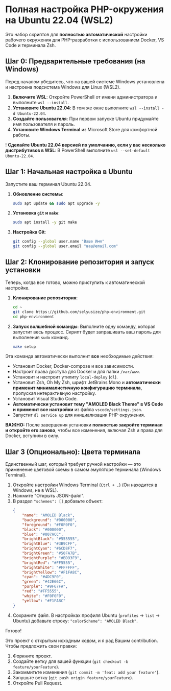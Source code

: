 # Полная настройка PHP-окружения на Ubuntu 22.04 (WSL2)

Это набор скриптов для **полностью автоматической** настройки рабочего окружения для PHP-разработки с использованием Docker, VS Code и терминала Zsh.

## Шаг 0: Предварительные требования (на Windows)

Перед началом убедитесь, что на вашей системе Windows установлена и настроена подсистема Windows для Linux (WSL2).

1.  **Включите WSL**: Откройте PowerShell от имени администратора и выполните `wsl --install`.
2.  **Установите Ubuntu 22.04**: В том же окне выполните `wsl --install -d Ubuntu-22.04`.
3.  **Создайте пользователя**: При первом запуске Ubuntu придумайте имя пользователя и пароль.
4.  **Установите Windows Terminal** из Microsoft Store для комфортной работы.

! **Сделайте Ubuntu 22.04 версией по умолчанию, если у вас несколько дистрибутивов в WSL**: В PowerShell выполните `wsl --set-default Ubuntu-22.04`.

## Шаг 1: Начальная настройка в Ubuntu

Запустите ваш терминал Ubuntu 22.04.

1.  **Обновление системы**:
    ```bash
    sudo apt update && sudo apt upgrade -y
    ```
2.  **Установка `git` и `make`**:
    ```bash
    sudo apt install -y git make
    ```
3.  **Настройка Git**:
    ```bash
    git config --global user.name "Ваше Имя"
    git config --global user.email "ваш@email.com"
    ```

## Шаг 2: Клонирование репозитория и запуск установки

Теперь, когда все готово, можно приступить к автоматической настройке.

1.  **Клонирование репозитория**:
    ```bash
    cd ~
    git clone https://github.com/selyusize/php-environment.git
    cd php-environment
    ```
2.  **Запуск волшебной команды**:
    Выполните одну команду, которая запустит весь процесс. Скрипт будет запрашивать ваш пароль для выполнения `sudo` команд.
    ```bash
    make setup
    ```

Эта команда автоматически выполнит **все** необходимые действия:

- Установит Docker, Docker-compose и все зависимости.
- Настроит права доступа для Docker и для папки `/var/www`.
- Установит и настроит утилиту `local-deploy` (`dl`).
- Установит Zsh, Oh My Zsh, шрифт JetBrains Mono и **автоматически применит минималистичную конфигурацию терминала**, пропуская интерактивную настройку.
- Установит Visual Studio Code.
- **Автоматически установит тему "AMOLED Black Theme" в VS Code и применит все настройки** из файла `vscode/settings.json`.
- Запустит `dl service up` для инициализации PHP-окружения.

**ВАЖНО:** После завершения установки **полностью закройте терминал и откройте его заново**, чтобы все изменения, включая Zsh и права для Docker, вступили в силу.

## Шаг 3 (Опционально): Цвета терминала

Единственный шаг, который требует ручной настройки — это применение цветовой схемы в самом эмуляторе терминала (Windows Terminal).

1.  Откройте настройки Windows Terminal (`Ctrl + ,`) (Он находится в Windows, не в WSL).
2.  Нажмите "Открыть JSON-файл".
3.  В раздел `"schemes": []` добавьте объект:
    ```json
    {
    	"name": "AMOLED Black",
    	"background": "#000000",
    	"foreground": "#F0F0F0",
    	"black": "#000000",
    	"blue": "#007ACC",
    	"brightBlack": "#555555",
    	"brightBlue": "#3B9CFF",
    	"brightCyan": "#6CD8F7",
    	"brightGreen": "#50FA7B",
    	"brightPurple": "#BD93F9",
    	"brightRed": "#FF5555",
    	"brightWhite": "#FFFFFF",
    	"brightYellow": "#F1FA8C",
    	"cyan": "#4DC9F0",
    	"green": "#42E66C",
    	"purple": "#9F67FA",
    	"red": "#FF5555",
    	"white": "#F0F0F0",
    	"yellow": "#F1FA8C"
    }
    ```
4.  Сохраните файл. В настройках профиля Ubuntu (`profiles` -> `list` -> Ubuntu) добавьте строку: `"colorScheme": "AMOLED Black"`.

Готово!

Это проект с открытым исходным кодом, и я рад Вашим contribution. Чтобы предложить свои правки:
1. Форкните проект.
2. Создайте ветку для вашей функции (`git checkout -b feature/yourFeature`).
3. Закоммитьте изменения (`git commit -m 'feat: add your feature'`).
4. Запушьте ветку (`git push origin feature/yourFeature`).
5. Откройте Pull Request.
